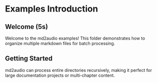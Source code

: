 # Examples Introduction

## Welcome (5s)

Welcome to the md2audio examples! This folder demonstrates how to organize multiple markdown files for batch processing.

## Getting Started

md2audio can process entire directories recursively, making it perfect for large documentation projects or multi-chapter content.
